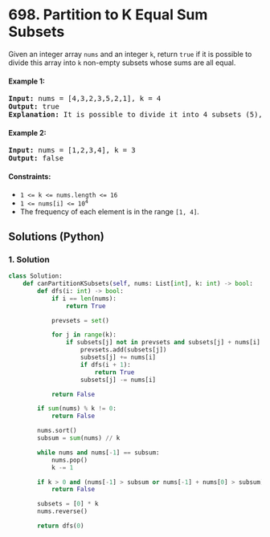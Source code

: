 # 698. Partition to K Equal Sum Subsets
Given an integer array `nums` and an integer `k`, return `true` if it is possible to divide this array into `k` non-empty subsets whose sums are all equal.

#### Example 1:
<pre>
<strong>Input:</strong> nums = [4,3,2,3,5,2,1], k = 4
<strong>Output:</strong> true
<strong>Explanation:</strong> It is possible to divide it into 4 subsets (5), (1, 4), (2,3), (2,3) with equal sums.
</pre>

#### Example 2:
<pre>
<strong>Input:</strong> nums = [1,2,3,4], k = 3
<strong>Output:</strong> false
</pre>

#### Constraints:
* `1 <= k <= nums.length <= 16`
* <code>1 <= nums[i] <= 10<sup>4</sup></code>
* The frequency of each element is in the range `[1, 4]`.

## Solutions (Python)

### 1. Solution
```Python
class Solution:
    def canPartitionKSubsets(self, nums: List[int], k: int) -> bool:
        def dfs(i: int) -> bool:
            if i == len(nums):
                return True

            prevsets = set()

            for j in range(k):
                if subsets[j] not in prevsets and subsets[j] + nums[i] <= subsum:
                    prevsets.add(subsets[j])
                    subsets[j] += nums[i]
                    if dfs(i + 1):
                        return True
                    subsets[j] -= nums[i]

            return False

        if sum(nums) % k != 0:
            return False

        nums.sort()
        subsum = sum(nums) // k

        while nums and nums[-1] == subsum:
            nums.pop()
            k -= 1

        if k > 0 and (nums[-1] > subsum or nums[-1] + nums[0] > subsum):
            return False

        subsets = [0] * k
        nums.reverse()

        return dfs(0)
```
